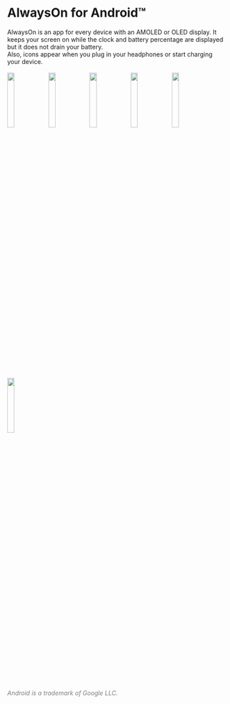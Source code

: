 # AlwaysOn for Android™
AlwaysOn is an app for every device with an AMOLED or OLED display. It keeps your screen on while the clock and battery percentage are displayed but it does not drain your battery.  
Also, icons appear when you plug in your headphones or start charging your device.  
<br />
<img src="https://domi04151309.github.io/images/Android/AlwaysOn1.jpg" width="18%" />
<img src="https://domi04151309.github.io/images/Android/AlwaysOn2.jpg" width="18%" />
<img src="https://domi04151309.github.io/images/Android/AlwaysOn3.jpg" width="18%" />
<img src="https://domi04151309.github.io/images/Android/AlwaysOn4.jpg" width="18%" />
<img src="https://domi04151309.github.io/images/Android/AlwaysOn5.jpg" width="18%" />
<img src="https://domi04151309.github.io/images/Android/AlwaysOn6.jpg" width="18%" />  

<i style="color:gray;">Android is a trademark of Google LLC.</i>
